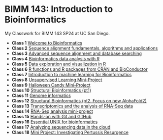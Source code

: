 # BIMM 143: Introduction to Bioinformatics 
My Classwork for BIMM 143 SP24 at UC San Diego.

- **Class 1** [Welcome to Bioinformatics]()
- **Class 2** [Sequence alignment fundamentals, algorithms and applications]()
- **Class 3** [Advanced sequence alignment and database searching]()
- **Class 4** [Bioinformatics data analysis with R](Lab4/Lab4.pdf)
- **Class 5** [Data exploration and visualization in R](Lab5/Lab5.pdf)
- **Class 6** [R functions and R packages from CRAN and BioConductor](Lab6/Lab6.pdf)
- **Class 7** [Introduction to machine learning for Bioinformatics](Lab7/Lab7.pdf)
- **Class 8** [Unsupervised Learning Mini-Project](Lab8/Lab8.pdf)
- **Class 9** [Halloween Candy Mini-Project](Lab9/Lab9.pdf)
- **Class 10** [Structural Bioinformatics (pt1)](Lab10/Lab10.pdf)
- **Class 11** [Genome informatics](Lab11/Lab11.pdf)
- **Class 12** [Structural Bioinformatics (pt2. Focus on new AlphaFold2)](Lab12/Lab12.pdf)
- **Class 13** [Transcriptomics and the analysis of RNA-Seq data](Lab13/Lab13.pdf)
- **Class 14** [RNA-Seq analysis mini-project](Lab14/Lab14.pdf)
- **Class 15** [Hands-on with Git and GitHub]()
- **Class 16** [Essential UNIX for bioinformatics]()
- **Class 17** [Analyzing sequencing data in the cloud]()
- **Class 18** [Mini Project: Investigating Pertussis Resurgence]()
